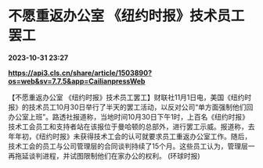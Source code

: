 # 不愿重返办公室 《纽约时报》技术员工罢工

**2023-10-31 23:27**

**https://api3.cls.cn/share/article/1503890?os=web&sv=7.7.5&app=CailianpressWeb**

【不愿重返办公室 《纽约时报》技术员工罢工】财联社11月1日电，美国《纽约时报》的技术员工10月30日举行了半天的罢工活动，以反对公司“单方面强制他们回办公室上班”。路透社报道称，当地时间10月30日下午1时，上百名《纽约时报》技术工会员工和支持者站在该报位于曼哈顿的总部外，进行罢工示威。报道称，去年年初，《纽约时报》未获得技术工会的认可就要求员工重返办公室工作。随后，技术工会的员工与公司管理层的合同谈判持续了15个月。这些员工认为，管理层一再拖延谈判进程，并试图限制他们在家办公的权利。 (环球时报)